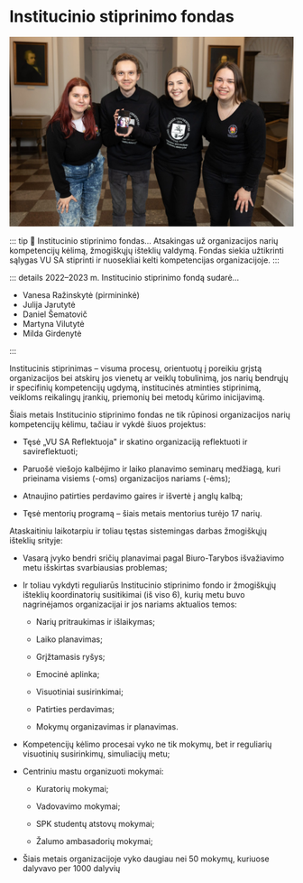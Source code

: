 # Institucinio stiprinimo fondas

![ISF](../public/img/bendros-nuotraukos/ISF.jpg)

::: tip 📖 Institucinio stiprinimo fondas...
Atsakingas už organizacijos narių
kompetencijų kėlimą, žmogiškųjų išteklių valdymą. Fondas siekia
užtikrinti sąlygas VU SA stiprinti ir nuosekliai kelti kompetencijas
organizacijoje.
:::

::: details 2022–2023 m. Institucinio stiprinimo fondą sudarė...

- Vanesa Ražinskytė (pirmininkė)
- Julija Jarutytė
- Daniel Šematovič
- Martyna Vilutytė
- Milda Girdenytė

:::

Institucinis stiprinimas – visuma procesų, orientuotų į poreikiu grįstą
organizacijos bei atskirų jos vienetų ar veiklų tobulinimą, jos narių
bendrųjų ir specifinių kompetencijų ugdymą, institucinės atminties
stiprinimą, veikloms reikalingų įrankių, priemonių bei metodų kūrimo
inicijavimą.

Šiais metais Institucinio stiprinimo fondas ne tik rūpinosi
organizacijos narių kompetencijų kėlimu, tačiau ir vykdė šiuos
projektus:

- Tęsė „VU SA Reflektuoja" ir skatino organizaciją reflektuoti ir
    savireflektuoti;

- Paruošė viešojo kalbėjimo ir laiko planavimo seminarų medžiagą, kuri
    prieinama visiems (-oms) organizacijos nariams (-ėms);

- Atnaujino patirties perdavimo gaires ir išvertė į anglų kalbą;

- Tęsė mentorių programą – šiais metais mentorius turėjo 17 narių.

Ataskaitiniu laikotarpiu ir toliau tęstas sistemingas darbas žmogiškųjų
išteklių srityje:

- Vasarą įvyko bendri sričių planavimai pagal Biuro-Tarybos
    išvažiavimo metu išskirtas svarbiausias problemas;

- Ir toliau vykdyti reguliarūs Institucinio stiprinimo fondo ir
    žmogiškųjų išteklių koordinatorių susitikimai (iš viso 6), kurių
    metu buvo nagrinėjamos organizacijai ir jos nariams aktualios temos:

  - Narių pritraukimas ir išlaikymas;

  - Laiko planavimas;

  - Grįžtamasis ryšys;

  - Emocinė aplinka;

  - Visuotiniai susirinkimai;

  - Patirties perdavimas;

  - Mokymų organizavimas ir planavimas.

- Kompetencijų kėlimo procesai vyko ne tik mokymų, bet ir reguliarių
    visuotinių susirinkimų, simuliacijų metu;

- Centriniu mastu organizuoti mokymai:

  - Kuratorių mokymai;

  - Vadovavimo mokymai;

  - SPK studentų atstovų mokymai;

  - Žalumo ambasadorių mokymai;

- Šiais metais organizacijoje vyko daugiau nei 50 mokymų, kuriuose
    dalyvavo per 1000 dalyvių
